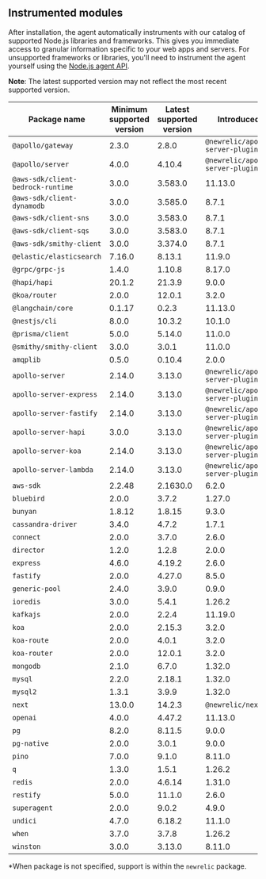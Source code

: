 ## Instrumented modules

After installation, the agent automatically instruments with our catalog of
supported Node.js libraries and frameworks. This gives you immediate access to
granular information specific to your web apps and servers.  For unsupported
frameworks or libraries, you'll need to instrument the agent yourself using the
[Node.js agent API](https://newrelic.github.io/node-newrelic/API.html).

**Note**: The latest supported version may not reflect the most recent supported
version.

| Package name | Minimum supported version | Latest supported version | Introduced in* |
| --- | --- | --- | --- |
| `@apollo/gateway` | 2.3.0 | 2.8.0 | `@newrelic/apollo-server-plugin@1.0.0` |
| `@apollo/server` | 4.0.0 | 4.10.4 | `@newrelic/apollo-server-plugin@2.1.0` |
| `@aws-sdk/client-bedrock-runtime` | 3.0.0 | 3.583.0 | 11.13.0 |
| `@aws-sdk/client-dynamodb` | 3.0.0 | 3.585.0 | 8.7.1 |
| `@aws-sdk/client-sns` | 3.0.0 | 3.583.0 | 8.7.1 |
| `@aws-sdk/client-sqs` | 3.0.0 | 3.583.0 | 8.7.1 |
| `@aws-sdk/smithy-client` | 3.0.0 | 3.374.0 | 8.7.1 |
| `@elastic/elasticsearch` | 7.16.0 | 8.13.1 | 11.9.0 |
| `@grpc/grpc-js` | 1.4.0 | 1.10.8 | 8.17.0 |
| `@hapi/hapi` | 20.1.2 | 21.3.9 | 9.0.0 |
| `@koa/router` | 2.0.0 | 12.0.1 | 3.2.0 |
| `@langchain/core` | 0.1.17 | 0.2.3 | 11.13.0 |
| `@nestjs/cli` | 8.0.0 | 10.3.2 | 10.1.0 |
| `@prisma/client` | 5.0.0 | 5.14.0 | 11.0.0 |
| `@smithy/smithy-client` | 3.0.0 | 3.0.1 | 11.0.0 |
| `amqplib` | 0.5.0 | 0.10.4 | 2.0.0 |
| `apollo-server` | 2.14.0 | 3.13.0 | `@newrelic/apollo-server-plugin@1.0.0` |
| `apollo-server-express` | 2.14.0 | 3.13.0 | `@newrelic/apollo-server-plugin@1.0.0` |
| `apollo-server-fastify` | 2.14.0 | 3.13.0 | `@newrelic/apollo-server-plugin@1.0.0` |
| `apollo-server-hapi` | 3.0.0 | 3.13.0 | `@newrelic/apollo-server-plugin@1.0.0` |
| `apollo-server-koa` | 2.14.0 | 3.13.0 | `@newrelic/apollo-server-plugin@1.0.0` |
| `apollo-server-lambda` | 2.14.0 | 3.13.0 | `@newrelic/apollo-server-plugin@1.0.0` |
| `aws-sdk` | 2.2.48 | 2.1630.0 | 6.2.0 |
| `bluebird` | 2.0.0 | 3.7.2 | 1.27.0 |
| `bunyan` | 1.8.12 | 1.8.15 | 9.3.0 |
| `cassandra-driver` | 3.4.0 | 4.7.2 | 1.7.1 |
| `connect` | 2.0.0 | 3.7.0 | 2.6.0 |
| `director` | 1.2.0 | 1.2.8 | 2.0.0 |
| `express` | 4.6.0 | 4.19.2 | 2.6.0 |
| `fastify` | 2.0.0 | 4.27.0 | 8.5.0 |
| `generic-pool` | 2.4.0 | 3.9.0 | 0.9.0 |
| `ioredis` | 3.0.0 | 5.4.1 | 1.26.2 |
| `kafkajs` | 2.0.0 | 2.2.4 | 11.19.0 |
| `koa` | 2.0.0 | 2.15.3 | 3.2.0 |
| `koa-route` | 2.0.0 | 4.0.1 | 3.2.0 |
| `koa-router` | 2.0.0 | 12.0.1 | 3.2.0 |
| `mongodb` | 2.1.0 | 6.7.0 | 1.32.0 |
| `mysql` | 2.2.0 | 2.18.1 | 1.32.0 |
| `mysql2` | 1.3.1 | 3.9.9 | 1.32.0 |
| `next` | 13.0.0 | 14.2.3 | `@newrelic/next@0.7.0` |
| `openai` | 4.0.0 | 4.47.2 | 11.13.0 |
| `pg` | 8.2.0 | 8.11.5 | 9.0.0 |
| `pg-native` | 2.0.0 | 3.0.1 | 9.0.0 |
| `pino` | 7.0.0 | 9.1.0 | 8.11.0 |
| `q` | 1.3.0 | 1.5.1 | 1.26.2 |
| `redis` | 2.0.0 | 4.6.14 | 1.31.0 |
| `restify` | 5.0.0 | 11.1.0 | 2.6.0 |
| `superagent` | 2.0.0 | 9.0.2 | 4.9.0 |
| `undici` | 4.7.0 | 6.18.2 | 11.1.0 |
| `when` | 3.7.0 | 3.7.8 | 1.26.2 |
| `winston` | 3.0.0 | 3.13.0 | 8.11.0 |

*When package is not specified, support is within the `newrelic` package.
